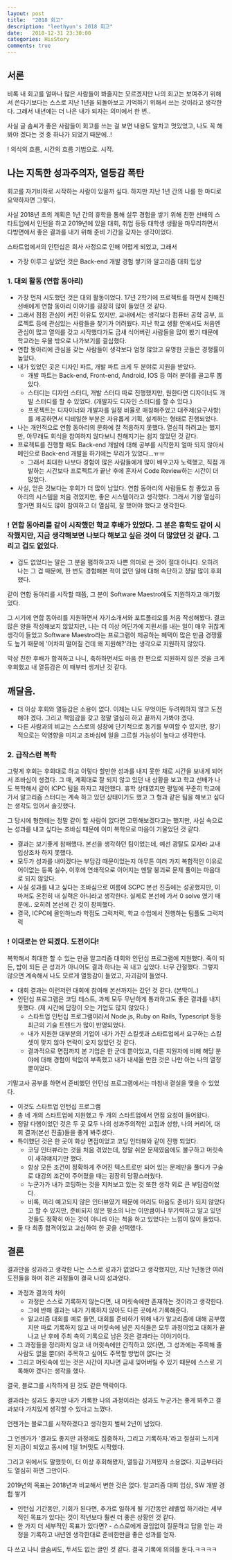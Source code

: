 ```yaml
---
layout: post
title:  "2018 회고"
description: "leethyun's 2018 회고"
date:   2018-12-31 23:30:00
categories: HisStory
comments: true
---
```

## 서론
비록 내 회고를 얼마나 많은 사람들이 봐줄지는 모르겠지만 나의 회고는 보여주기 위해서 쓴다기보다는 스스로 지난 1년을 되돌아보고 기억하기 위해서 쓰는 것이라고 생각한다.
그래서 내년에는 더 나은 내가 되자는 의미에서 한 번..

사실 글 솜씨가 좋은 사람들이 회고를 쓰는 걸 보면 내용도 알차고 멋있었고, 나도 꼭 해봐야 겠다는 것 중 하나가 되었기 때문에..!

! 의식의 흐름, 시간의 흐름 기법으로. 시작.

## 나는 지독한 성과주의자, 열등감 폭탄
회고를 자기비하로 시작하는 사람이 있을까 싶다. 하지만 지난 1년 간의 나를 한 마디로 요약하자면 그렇다.

사실 2018년 초의 계획은 1년 간의 휴학을 통해 실무 경험을 쌓기 위해 친한 선배의 스타트업에서 인턴을 하고 2019년에 있을 대회, 취업 등등 대학생 생활을 마무리하면서 다방면에서 좋은 결과를 내기 위해 준비 기간을 갖자는 생각이었다.

스타트업에서의 인턴십은 회사 사정으로 인해 어렵게 되었고, 그래서

- 가장 이루고 싶었던 것은 Back-end 개발 경험 쌓기와 알고리즘 대회 입상

### 1. 대외 활동 (연합 동아리)
- 가장 먼저 시도했던 것은 대외 활동이었다. 17년 2학기에 프로젝트를 하면서 친해진 선배에게 연합 동아리 이야기를 굉장히 많이 들었던 것 같다.
- 그래서 점점 관심이 커진 이유도 있지만, 교내에서는 생각보다 컴퓨터 공학 공부, 프로젝트 등에 관심있는 사람들을 찾기가 어려웠다. 지난 학교 생활 안에서도 처음엔 관심이 많고 열의를 갖고 시작했다가도 금새 식어버린 사람들을 많이 봤기 때문에 학교라는 우물 밖으로 나가보기를 결심했다.
- 연합 동아리에 관심을 갖는 사람들이 생각보다 엄청 많았고 유명한 곳들은 경쟁률이 높았다.
- 내가 있었던 곳은 디자인 파트, 개발 파트 크게 두 분야로 지원을 받았다.
    - 개발 파트는 Back-end, Front-end, Android, IOS 등 여러 분야를 골고루 뽑았다.
    - 스터디는 디자인 스터디, 개발 스터디 따로 진행했지만, 원한다면 디자이너도 개발 스터디를 할 수 있었다. (개발자도 디자인 스터디를 할 수 있다.)
    - 프로젝트는 디자이너와 개발자를 일정 비율로 매칭해주었고 대주제(요구사항)를 제공하면서 디테일한 부분은 자유롭게 기획, 설계하는 형태로 진행되었다.
- 나는 개인적으로 연합 동아리의 문화에 잘 적응하지 못했다. 열심히 하려고는 했지만, 아무래도 회식을 참여하지 않다보니 친해지기는 쉽지 않았던 것 같다.
- 프로젝트를 진행할 때도 Back-end 개발에 대해 공부를 시작한지 얼마 되지 않아서 메인으로 Back-end 개발을 하기에는 무리가 있었다...ㅠㅠ
    - 그래서 최대한 나보다 경험이 많은 사람들에게 많이 배우고자 노력했고, 직접 개발하는 시간보다 프로젝트가 끝난 후에 혼자서 Code Review하는 시간이 더 많았다.
- 사실, 얻은 것보다는 후회가 더 많이 남았다. 연합 동아리의 사람들도 참 좋았고 동아리의 시스템을 처음 겪었지만, 좋은 시스템이라고 생각했다. 그래서 기왕 열심히 할거면 회식도 많이 참여하고 더 열심히, 잘 했어야 했다고 생각한다.

### ! 연합 동아리를 같이 시작했던 학교 후배가 있었다. 그 분은 휴학도 같이 시작했지만, 지금 생각해보면 나보다 해보고 싶은 것이 더 많았던 것 같다. 그리고 겁도 없었다.
- 겁도 없었다는 말은 그 분을 폄하하고자 나쁜 의미로 쓴 것이 절대 아니다. 오히려 나는 그 겁 때문에, 한 번도 경험해본 적이 없던 일에 대해 속단하고 정말 많이 후회했다.

같이 연합 동아리를 시작할 때쯤, 그 분이 Software Maestro에도 지원하자고 얘기했었다.

그 시기에 연합 동아리를 지원하면서 자기소개서와 포트폴리오를 처음 작성해봤다.
결코 많은 양을 작성해보지 않았지만, 나는 더 이상 어딘가에 지원서를 내는 일이 매우 귀찮게 생각이 들었고 Software Maestro라는 프로그램이 제공하는 혜택이 많은 만큼 경쟁률도 높기 때문에 '어차피 떨어질 건데 왜 지원해?'라는 생각으로 지원하지 않았다.

막상 친한 후배가 합격하고 나니, 축하하면서도 마음 한 편으로 지원하지 않은 것을 크게 후회했고 내 열등감은 이 때부터 생겨난 것 같다.

깨달음.
---
- 더 이상 후회와 열등감은 소용이 없다. 이제는 나도 무엇이든 두려워하지 않고 도전해야 겠다. 그리고 책임감을 갖고 정말 열심히 하고 끝까지 가봐야 겠다.
- 다른 사람과의 비교는 스스로의 성장에 단기적으로 동기를 부여할 수 있지만, 장기적으로는 악영향을 미치고 조바심에 일을 그르칠 가능성이 높다고 생각한다.

### 2. 급작스런 복학
그렇게 후회는 후회대로 하고 이렇다 할만한 성과를 내지 못한 채로 시간을 보내게 되어서 조바심이 생겼다.
그 때, 계획대로 잘 되지 않고 있던 내 상황을 보고 학교 선배가 나도 복학해서 같이 ICPC 팀을 하자고 제안했다.
휴학 상태였지만 평일에 꾸준히 학교에 가서 알고리즘 스터디는 계속 하고 있던 상태이기도 했고 그 형과 같은 팀을 해보고 싶다는 생각도 있어서 솔깃했다.

그 당시에 형한테는 정말 같이 할 사람이 없다면 고민해보겠다고는 했지만, 사실 속으로는 성과를 내고 싶다는 조바심 때문에 이미 복학으로 마음이 기울었던 것 같다.

- 결과는 보기좋게 참패했다. 본선을 생각하던 팀이었는데, 예선 광탈도 모자라 교내 입상조차 하지 못했다.
- 모두가 성과를 내야겠다는 부담감 때문이었는지 아무튼 여러 가지 복합적인 이유로 어이없는 등록 실수, 이후에 연쇄적으로 이어지는 멘탈 붕괴로 문제 풀이는 마음대로 되지 않았다.
- 사실 성과를 내고 싶다는 조바심으로 여름에 SCPC 본선 진출에는 성공했지만, 이마저도 온전히 내 실력은 아니라고 생각한다. 실제로 본선에 가서 0 solve 였기 때문에.. 오히려 본선에 간 것이 창피했다.
- 결국, ICPC에 올인하느라 학점도 그럭저럭, 학교 수업에서 진행하는 팀플도 그럭저럭

### ! 이대로는 안 되겠다. 도전이다!
복학해서 최대한 할 수 있는 만큼 알고리즘 대회와 인턴십 프로그램에 지원했다. 죽이 되든, 밥이 되든 큰 성과가 아니어도 결과 하나는 꼭 내고 싶었다. 너무 간절했다. 그렇지 않으면 계속해서 나도 모르게 열등감이 들었고, 자괴감이 들었다.
- 대회 결과는 이런저런 대회에 참여해 본선까지는 갔던 것 같다. (본딱이..)
- 인턴십 프로그램은 코딩 테스트, 과제 모두 무난하게 통과하고도 좋은 결과를 내지 못했다. (제 시간에 답장이 오는 기업도 많지 않았다.)
    - 스타트업 인턴십 프로그램이라서 Node.js, Ruby on Rails, Typescript 등등 최근의 기술 트렌드가 많이 반영되었다.
    - 내가 지원한 대부분의 기업이 내가 가진 스킬셋과 스타트업에서 요구하는 스킬셋이 맞지 않아 연락이 오지 않았던 것 같다.
    - 결과적으로 면접까지 본 기업은 한 군데 뿐이었고, 다른 지원자에 비해 해당 분야에 대해 경험이 턱없이 부족했고 내가 내세울 만한 것은 나만 아는 나의 열정 뿐이었다.

기말고사 공부를 하면서 준비했던 인턴십 프로그램에서는 마침내 결실을 맺을 수 있었다.
- 이것도 스타트업 인턴십 프로그램
- 총 네 개의 스타트업에 지원했고 두 개의 스타트업에서 면접 요청이 들어왔다.
- 정말 다행이었던 것은 두 곳 모두 나의 성과주의적인 고집과 성향, 나의 커리어, 대회 결과(본선 진출)들을 좋게 봐주셨다.
- 특이했던 것은 한 곳이 화상 면접이었고 코딩 인터뷰와 같이 진행 되었다.
    - 코딩 인터뷰라는 것을 처음 겪었는데, 정말 쉬운 문제였음에도 불구하고 머릿속이 새햐얘지기만 했다.
    - 항상 모든 조건이 정확하게 주어진 텍스트로만 되어 있는 문제만을 풀다가 구술로 대강의 조건이 주어졌을 때는 굉장히 당황스러웠다.
    - 누군가가 내가 코딩하는 것을 지켜보고 있는 것 또한 생각 외로 큰 부담감이었다.
    - 비록, 미리 예고되지 않은 인터뷰였기 때문에 머리도 마음도 준비가 되지 않았다고 할 수 있지만, 준비되지 않은 평소의 나는 이만큼이나 무기력하고 알고 있던 것들도 정확히 아는 것이 아니라 아는 척을 하고 있었다는 느낌이 많이 들었다. 
- 둘 다 최종 합격이었고 고심하여 한 곳을 선택했다.

## 결론
결과만을 성과라고 생각한 나는 스스로 성과가 없었다고 생각했지만, 지난 1년동안 여러 도전들을 하며 겪은 과정들이 결국 나의 성과였다.
- 과정과 결과의 차이
    - 과정은 스스로 기록하지 않는다면, 내 머릿속에만 존재하는 것이라고 생각한다.
    - 그에 반해 결과는 내가 기록하지 않아도 다른 곳에서 기록해준다.
    - 알고리즘 대회를 예로 들면, 대회를 준비하기 위해 내가 알고리즘에 대해 공부했지만 따로 기록하지 않고 내 머릿속에 남은 지식들은 모두 과정이었고 대회가 끝나고 난 후에 주최 측의 기록으로 남은 것은 결과라는 이야기이다. 
- 그 과정들을 정리하지 않고 내 머릿속에만 간직하고 있다면, 그 성과에는 주목해 줄 사람도 없을 뿐더러 주목하고 싶어도 주목할 방법이 없다는 것
- 그리고 머릿속에 있는 것은 시간이 지나면 금새 잊어버릴 수 있기 때문에 스스로 기록해야 겠다는 생각을 했다.

결국, 블로그를 시작하게 된 것도 같은 맥락이다.

결과라는 성과도 좋지만 내가 기록한 나의 과정이라는 성과도 누군가는 좋게 봐주고 결과보다 가치있게 생각할 수 있다고 느꼈다.

언젠가는 블로그를 시작하겠다고 생각한지 벌써 2년이 넘었다.

그 언젠가가 '결과도 좋지만 과정에도 집중하자, 그리고 기록하자.'라고 절실히 느끼게 된 지금이 되었고 동시에 1일 1커밋도 시작했다.

그리고 위에서도 말했듯이, 더 이상 후회해봤자, 열등감 가져봤자 소용없다. 지금부터라도 열심히 하면 그만이다.

2019년의 목표는 2018년과 비교해서 변한 것은 없다. 알고리즘 대회 입상, SW 개발 경험 쌓기
- 인턴십 기간동안, 기회가 된다면, 추가로 일하게 될 기간동안 레벨업 하기라는 세부적인 목표가 있다는 것이 작년보다 훨씬 더 좋은 상황인 것 같다.
- 한 가지 더 세부적인 목표가 있다면? - 스스로에게 끊임없이 질문하고 답을 얻는 과정을 기록하고 내년엔 생각한대로 준비한만큼 좋은 성과를 얻자.

다 쓰고 나니 글솜씨도, 두서도 없는 글인 것 같다. 결국 기록에 의의를 둔다.ㅋㅋㅋㅋ